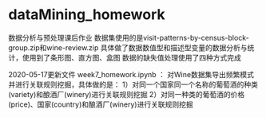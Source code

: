 # dataMining_homework
数据分析与预处理课后作业
数据集使用的是visit-patterns-by-census-block-group.zip和wine-review.zip
具体做了数据数值型和描述型变量的数据分析与统计，使用到了条形图、直方图、盒图
数据的缺失值处理使用了四种方式完成

2020-05-17更新文件 week7_homework.ipynb ：
对Wine数据集导出频繁模式并进行关联规则挖掘，具体做的是：
1）对同一个国家同一个名称的葡萄酒的种类(variety)和酿酒厂(winery)进行关联规则挖掘
2）对同一种类的葡萄酒的价格(price)、国家(country)和酿酒厂(winery)进行关联规则挖掘
